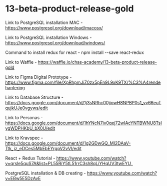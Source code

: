 # 13-beta-product-release-gold 

Link to PostgreSQL installation MAC - https://www.postgresql.org/download/macosx/

Link to PostgreSQL installation Windows - https://www.postgresql.org/download/windows/ 

Command to install redux for react - npm install --save react-redux

Link to Waffle - https://waffle.io/chas-academy/13-beta-product-release-gold

Link to Figma Digital Prototype - https://www.figma.com/file/XpRhpmJiZ0zx5pEn9L9xK9TX/%C3%A4rendehantering

Link to Database Structure - https://docs.google.com/document/d/1j3sNRhc00jjowH8NPBP0s1_yv66euTqujkUJe0vgyws/edit

Link to Personas - https://docs.google.com/document/d/1hYNcN7iv0qej72wIAcYNTBWNU8TsIygWDPHKbU_bX0U/edit

Link to Kravspec - https://docs.google.com/document/d/1g2GDwGQ_MI2DAaV-Ttk_jz_eDCes5MbEbEYrgpV2vVI/edit

React + Redux Tutorial - https://www.youtube.com/watch?v=qrsle5quS7A&list=PL55RiY5tL51rrC3sh8qLiYHqUV3twEYU_

PostgreSQL installation & DB creating - https://www.youtube.com/watch?v=EBw5E5DzAvE
